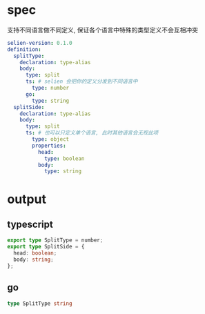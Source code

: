 # spec

支持不同语言做不同定义, 保证各个语言中特殊的类型定义不会互相冲突

```yaml
selien-version: 0.1.0
definition:
  splitType:
    declaration: type-alias
    body:
      type: split
      ts: # selien 会把你的定义分发到不同语言中
        type: number
      go:
        type: string
  splitSide:
    declaration: type-alias
    body:
      type: split
      ts: # 也可以只定义单个语言, 此时其他语言会无视此项
        type: object
        properties:
          head:
            type: boolean
          body:
            type: string
```

# output

## typescript

```ts
export type SplitType = number;
export type SplitSide = {
  head: boolean;
  body: string;
};
```

## go

```go
type SplitType string
```
